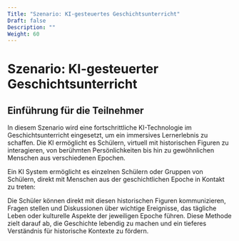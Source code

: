 ```yaml
---
Title: "Szenario: KI-gesteuertes Geschichtsunterricht"
Draft: false
Description: ""
Weight: 60
---
```



# Szenario: KI-gesteuerter Geschichtsunterricht

## Einführung für die Teilnehmer
In diesem Szenario wird eine fortschrittliche KI-Technologie im Geschichtsunterricht eingesetzt, um ein immersives Lernerlebnis zu schaffen. Die KI ermöglicht es Schülern, virtuell mit historischen Figuren zu interagieren, von berühmten Persönlichkeiten bis hin zu gewöhnlichen Menschen aus verschiedenen Epochen.

Ein KI System ermöglicht es einzelnen Schülern oder Gruppen von Schülern, direkt mit Menschen aus der geschichtlichen Epoche in Kontakt zu treten:

Die Schüler können direkt mit diesen historischen Figuren kommunizieren, Fragen stellen und Diskussionen über wichtige Ereignisse, das tägliche Leben oder kulturelle Aspekte der jeweiligen Epoche führen. Diese Methode zielt darauf ab, die Geschichte lebendig zu machen und ein tieferes Verständnis für historische Kontexte zu fördern.
